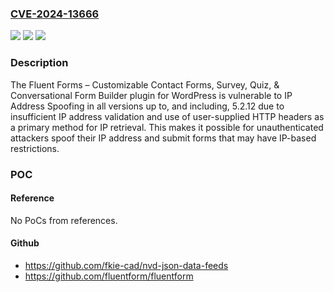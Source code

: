 ### [CVE-2024-13666](https://cve.mitre.org/cgi-bin/cvename.cgi?name=CVE-2024-13666)
![](https://img.shields.io/static/v1?label=Product&message=Fluent%20Forms%20%E2%80%93%20Customizable%20Contact%20Forms%2C%20Survey%2C%20Quiz%2C%20%26%20Conversational%20Form%20Builder&color=blue)
![](https://img.shields.io/static/v1?label=Version&message=*%3C%3D%205.2.12%20&color=brighgreen)
![](https://img.shields.io/static/v1?label=Vulnerability&message=CWE-20%20Improper%20Input%20Validation&color=brighgreen)

### Description

The Fluent Forms – Customizable Contact Forms, Survey, Quiz, & Conversational Form Builder plugin for WordPress is vulnerable to IP Address Spoofing in all versions up to, and including, 5.2.12 due to insufficient IP address validation and use of user-supplied HTTP headers as a primary method for IP retrieval. This makes it possible for unauthenticated attackers spoof their IP address and submit forms that may have IP-based restrictions.

### POC

#### Reference
No PoCs from references.

#### Github
- https://github.com/fkie-cad/nvd-json-data-feeds
- https://github.com/fluentform/fluentform

